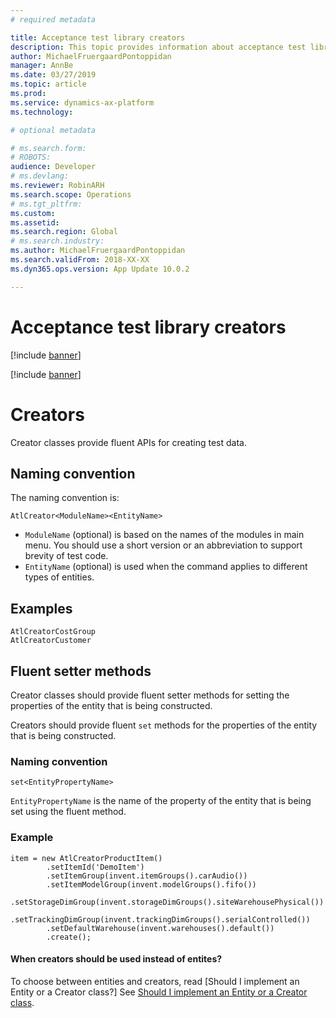 ```yaml
---
# required metadata

title: Acceptance test library creators
description: This topic provides information about acceptance test library creators.
author: MichaelFruergaardPontoppidan
manager: AnnBe
ms.date: 03/27/2019
ms.topic: article
ms.prod: 
ms.service: dynamics-ax-platform
ms.technology: 

# optional metadata

# ms.search.form: 
# ROBOTS: 
audience: Developer
# ms.devlang: 
ms.reviewer: RobinARH
ms.search.scope: Operations
# ms.tgt_pltfrm: 
ms.custom: 
ms.assetid: 
ms.search.region: Global
# ms.search.industry: 
ms.author: MichaelFruergaardPontoppidan
ms.search.validFrom: 2018-XX-XX
ms.dyn365.ops.version: App Update 10.0.2

---
```


# Acceptance test library creators

[!include [banner](../includes/banner.md)]

[!include [banner](../includes/preview-banner.md)]

# Creators
Creator classes provide fluent APIs for creating test data. 

## Naming convention
The naming convention is:

```AtlCreator<ModuleName><EntityName>```

+ `ModuleName` (optional) is based on the names of the modules in main menu. You should use a short version or an abbreviation to support brevity of test code.
+ `EntityName` (optional) is used when the command applies to different types of entities.

## Examples
```
AtlCreatorCostGroup
AtlCreatorCustomer
```

## Fluent setter methods
Creator classes should provide fluent setter methods for setting the properties of the entity that is being constructed.

Creators should provide fluent `set` methods for the properties of the entity that is being constructed.

### Naming convention
```set<EntityPropertyName>```

`EntityPropertyName` is the name of the property of the entity that is being set using the fluent method.

### Example
```
item = new AtlCreatorProductItem()
        .setItemId('DemoItem')
        .setItemGroup(invent.itemGroups().carAudio())
        .setItemModelGroup(invent.modelGroups().fifo())                           
        .setStorageDimGroup(invent.storageDimGroups().siteWarehousePhysical())
        .setTrackingDimGroup(invent.trackingDimGroups().serialControlled())
        .setDefaultWarehouse(invent.warehouses().default())
        .create();

```

#### When creators should be used instead of entites?
To choose between entities and creators, read [Should I implement an Entity or a Creator class?]
See [Should I implement an Entity or a Creator class](atl-faq#should-i-implement-an-entity-or-a-creator-class).
